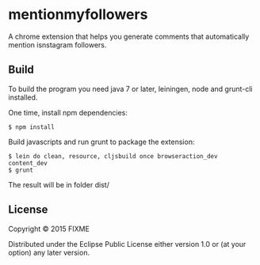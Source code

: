 # mentionmyfollowers

A chrome extension that helps you generate comments that automatically
mention isnstagram followers.

## Build

To build the program you need java 7 or later, leiningen, node and grunt-cli
installed.

One time, install npm dependencies:

    $ npm install

Build javascripts and run grunt to package the extension:

    $ lein do clean, resource, cljsbuild once browseraction_dev content_dev
    $ grunt

The result will be in folder dist/

## License

Copyright © 2015 FIXME

Distributed under the Eclipse Public License either version 1.0 or (at
your option) any later version.
